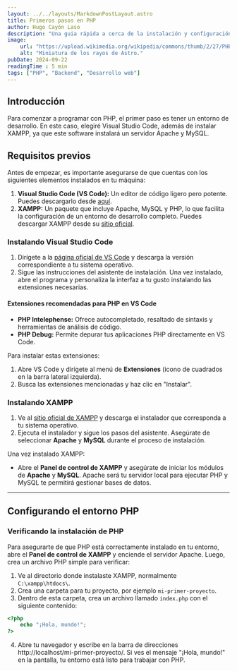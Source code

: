 ```yaml
---
layout: ../../layouts/MarkdownPostLayout.astro
title: Primeros pasos en PHP
author: Hugo Cayón Laso
description: "Una guia rápida a cerca de la instalación y configuración de un entorno de desarrollo en PHP"
image:
    url: "https://upload.wikimedia.org/wikipedia/commons/thumb/2/27/PHP-logo.svg/1067px-PHP-logo.svg.png"
    alt: "Miniatura de los rayos de Astro."
pubDate: 2024-09-22
readingTime : 5 min
tags: ["PHP", "Backend", "Desarrollo web"]
---
```


## Introducción

Para comenzar a programar con PHP, el primer paso es tener un entorno de desarrollo. En este caso, elegiré Visual Studio Code, además de instalar XAMPP, ya que este software instalará un servidor Apache y MySQL.

## Requisitos previos

Antes de empezar, es importante asegurarse de que cuentas con los siguientes elementos instalados en tu máquina:

1. **Visual Studio Code (VS Code):** Un editor de código ligero pero potente. Puedes descargarlo desde [aquí](https://code.visualstudio.com/).
2. **XAMPP:** Un paquete que incluye Apache, MySQL y PHP, lo que facilita la configuración de un entorno de desarrollo completo. Puedes descargar XAMPP desde su [sitio oficial](https://www.apachefriends.org/es/index.html).

### Instalando Visual Studio Code

1. Dirígete a la [página oficial de VS Code](https://code.visualstudio.com/) y descarga la versión correspondiente a tu sistema operativo.
2. Sigue las instrucciones del asistente de instalación. Una vez instalado, abre el programa y personaliza la interfaz a tu gusto instalando las extensiones necesarias.

#### Extensiones recomendadas para PHP en VS Code

- **PHP Intelephense:** Ofrece autocompletado, resaltado de sintaxis y herramientas de análisis de código.
- **PHP Debug:** Permite depurar tus aplicaciones PHP directamente en VS Code.

Para instalar estas extensiones:
1. Abre VS Code y dirígete al menú de **Extensiones** (icono de cuadrados en la barra lateral izquierda).
2. Busca las extensiones mencionadas y haz clic en "Instalar".

### Instalando XAMPP

1. Ve al [sitio oficial de XAMPP](https://www.apachefriends.org/es/index.html) y descarga el instalador que corresponda a tu sistema operativo.
2. Ejecuta el instalador y sigue los pasos del asistente. Asegúrate de seleccionar **Apache** y **MySQL** durante el proceso de instalación.

Una vez instalado XAMPP:
- Abre el **Panel de control de XAMPP** y asegúrate de iniciar los módulos de **Apache** y **MySQL**. Apache será tu servidor local para ejecutar PHP y MySQL te permitirá gestionar bases de datos.

---

## Configurando el entorno PHP

### Verificando la instalación de PHP

Para asegurarte de que PHP está correctamente instalado en tu entorno, abre el **Panel de control de XAMPP** y enciende el servidor Apache. Luego, crea un archivo PHP simple para verificar:

1. Ve al directorio donde instalaste XAMPP, normalmente `C:\xampp\htdocs\`.
2. Crea una carpeta para tu proyecto, por ejemplo `mi-primer-proyecto`.
3. Dentro de esta carpeta, crea un archivo llamado `index.php` con el siguiente contenido:

```php
<?php
    echo "¡Hola, mundo!";
?>
```

4. Abre tu navegador y escribe en la barra de direcciones http://localhost/mi-primer-proyecto/. Si ves el mensaje "¡Hola, mundo!" en la pantalla, tu entorno está listo para trabajar con PHP.
